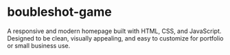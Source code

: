 # boubleshot-game
A responsive and modern homepage built with HTML, CSS, and JavaScript. Designed to be clean, visually appealing, and easy to customize for portfolio or small business use.
